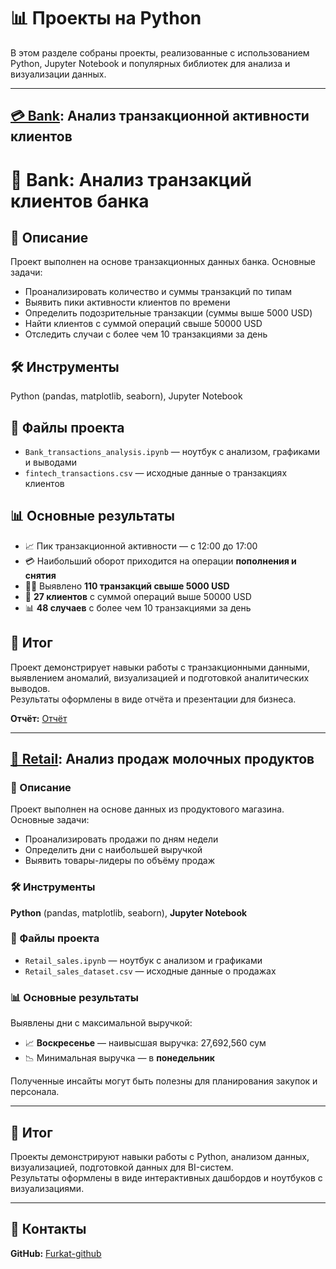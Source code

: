 # 📊 Проекты на Python

В этом разделе собраны проекты, реализованные с использованием Python, Jupyter Notebook и популярных библиотек для анализа и визуализации данных.

---

## [💳 Bank](https://github.com/Furkat-github/analyst_portfolio/blob/main/python/bank_transactions.ipynb): Анализ транзакционной активности клиентов

# 🏦 Bank: Анализ транзакций клиентов банка  

## 📌 Описание  
Проект выполнен на основе транзакционных данных банка. Основные задачи:

- Проанализировать количество и суммы транзакций по типам  
- Выявить пики активности клиентов по времени  
- Определить подозрительные транзакции (суммы выше 5000 USD)  
- Найти клиентов с суммой операций свыше 50000 USD  
- Отследить случаи с более чем 10 транзакциями за день  

## 🛠️ Инструменты  
Python (pandas, matplotlib, seaborn), Jupyter Notebook

## 📂 Файлы проекта  
- `Bank_transactions_analysis.ipynb` — ноутбук с анализом, графиками и выводами  
- `fintech_transactions.csv` — исходные данные о транзакциях клиентов  

## 📊 Основные результаты  
- 📈 Пик транзакционной активности — с 12:00 до 17:00  
- 💳 Наибольший оборот приходится на операции **пополнения и снятия**  
- 🕵️‍♂️ Выявлено **110 транзакций свыше 5000 USD**  
- 👤 **27 клиентов** с суммой операций выше 50000 USD  
- 📊 **48 случаев** с более чем 10 транзакциями за день  

## 📌 Итог  
Проект демонстрирует навыки работы с транзакционными данными, выявлением аномалий, визуализацией и подготовкой аналитических выводов.  
Результаты оформлены в виде отчёта и презентации для бизнеса.

**Отчёт:** [Отчёт](https://github.com/Furkat-github/analyst_portfolio/blob/main/power%20BI/%D0%90%D0%BD%D0%B0%D0%BB%D0%B8%D0%B7%20%D1%82%D1%80%D0%B0%D0%BD%D0%B7%D0%B0%D0%BA%D1%86%D0%B8%D0%B9%20%D0%B1%D0%B0%D0%BD%D0%BA%D0%B0.pdf)

---

## [🥛 Retail](https://github.com/Furkat-github/analyst_portfolio/blob/main/python/Retail_sales.ipynb): Анализ продаж молочных продуктов

### 📌 Описание
Проект выполнен на основе данных из продуктового магазина. Основные задачи:
- Проанализировать продажи по дням недели
- Определить дни с наибольшей выручкой
- Выявить товары-лидеры по объёму продаж

### 🛠️ Инструменты
**Python** (pandas, matplotlib, seaborn), **Jupyter Notebook**

### 📂 Файлы проекта
- `Retail_sales.ipynb` — ноутбук с анализом и графиками
- `Retail_sales_dataset.csv` — исходные данные о продажах

### 📊 Основные результаты
Выявлены дни с максимальной выручкой:
- 📈 **Воскресенье** — наивысшая выручка: 27,692,560 сум
- 📉 Минимальная выручка — в **понедельник**

Полученные инсайты могут быть полезны для планирования закупок и персонала.

---

## 📌 Итог

Проекты демонстрируют навыки работы с Python, анализом данных, визуализацией, подготовкой данных для BI-систем.  
Результаты оформлены в виде интерактивных дашбордов и ноутбуков с визуализациями.

---

## 📎 Контакты

**GitHub:** [Furkat-github](https://github.com/Furkat-github)
